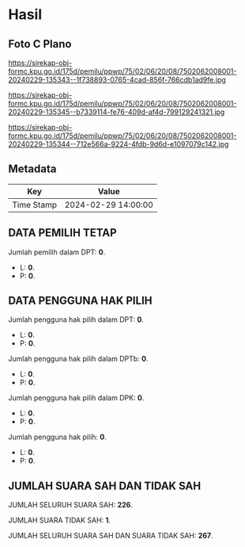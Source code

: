 # Hasil

## Foto C Plano

https://sirekap-obj-formc.kpu.go.id/175d/pemilu/ppwp/75/02/06/20/08/7502062008001-20240229-135343--1f738893-0765-4cad-856f-766cdb1ad9fe.jpg

https://sirekap-obj-formc.kpu.go.id/175d/pemilu/ppwp/75/02/06/20/08/7502062008001-20240229-135345--b7339114-fe76-409d-af4d-799129241321.jpg

https://sirekap-obj-formc.kpu.go.id/175d/pemilu/ppwp/75/02/06/20/08/7502062008001-20240229-135344--712e566a-9224-4fdb-9d6d-e1097079c142.jpg


## Metadata

| Key        | Value               |
| ---------- | ------------------- |
| Time Stamp | 2024-02-29 14:00:00 |


## DATA PEMILIH TETAP

Jumlah pemilih dalam DPT: **0**.
 * L: **0**.
 * P: **0**.

## DATA PENGGUNA HAK PILIH

Jumlah pengguna hak pilih dalam DPT: **0**.
 * L: **0**.
 * P: **0**.

Jumlah pengguna hak pilih dalam DPTb: **0**.
 * L: **0**.
 * P: **0**.

Jumlah pengguna hak pilih dalam DPK: **0**.
 * L: **0**.
 * P: **0**.

Jumlah pengguna hak pilih: **0**.
 * L: **0**.
 * P: **0**.

## JUMLAH SUARA SAH DAN TIDAK SAH

JUMLAH SELURUH SUARA SAH: **226**.

JUMLAH SUARA TIDAK SAH: **1**.

JUMLAH SELURUH SUARA SAH DAN SUARA TIDAK SAH: **267**.


